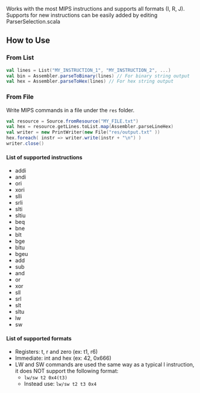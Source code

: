 

Works with the most MIPS instructions and supports all formats (I, R, J).
Supports for new instructions can be easily added by editing ParserSelection.scala

## How to Use

### From List

```scala
val lines = List("MY_INSTRUCTION_1", "MY_INSTRUCTION_2", ...)
val bin = Assembler.parseToBinary(lines) // For binary string output
val hex = Assembler.parseToHex(lines) // For hex string output
```

### From File

Write MIPS commands in a file under the `res` folder.

```scala
val resource = Source.fromResource("MY_FILE.txt")
val hex = resource.getLines.toList.map(Assembler.parseLineHex)
val writer = new PrintWriter(new File("res/output.txt" ))
hex.foreach( instr => writer.write(instr + "\n") )
writer.close()
```

#### List of supported instructions

 - addi
 - andi
 - ori
 - xori
 - slli
 - srli
 - slti
 - sltiu
 - beq
 - bne
 - blt
 - bge
 - bltu
 - bgeu
 - add
 - sub
 - and
 - or
 - xor
 - sll
 - srl
 - slt
 - sltu
 - lw
 - sw

#### List of supported formats

 - Registers: t, r and zero (ex: t1, r6)
 - Immediate: int and hex (ex: 42, 0x666)
 - LW and SW commands are used the same way as a typical I instruction, it does NOT support the following format:
   - `lw/sw t2 0x4(t3)`
   - Instead use: `lw/sw t2 t3 0x4`